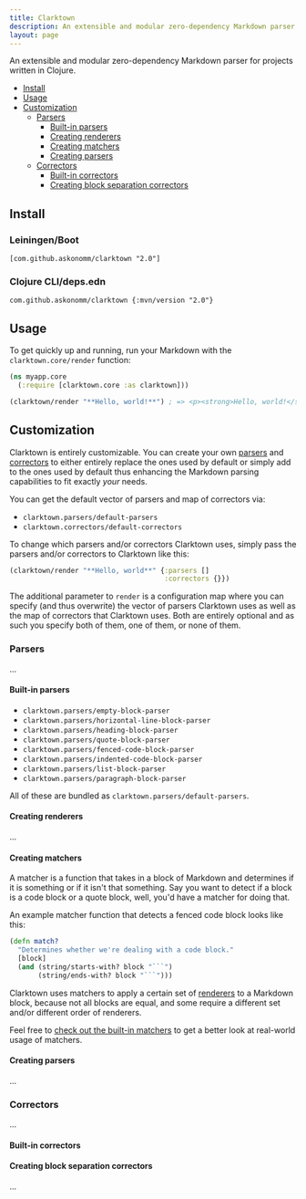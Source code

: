 ```yaml
---
title: Clarktown
description: An extensible and modular zero-dependency Markdown parser written in Clojure for Clojure projects.
layout: page
---
```


An extensible and modular zero-dependency Markdown parser for projects written in Clojure.

- [Install](#install)
- [Usage](#usage)
- [Customization](#customization)
  - [Parsers](#parsers)
    - [Built-in parsers](#built-in-parsers)
    - [Creating renderers](#creating-renderers)
    - [Creating matchers](#creating-matchers)
    - [Creating parsers](#creating-parsers)
  - [Correctors](#correctors)
    - [Built-in correctors](#built-in-correctors) 
    - [Creating block separation correctors](#creating-block-separation-correctors)

## Install

### Leiningen/Boot

```
[com.github.askonomm/clarktown "2.0"]
```

### Clojure CLI/deps.edn

```
com.github.askonomm/clarktown {:mvn/version "2.0"}
```

## Usage

To get quickly up and running, run your Markdown with the `clarktown.core/render` function:

```clojure
(ns myapp.core
  (:require [clarktown.core :as clarktown]))

(clarktown/render "**Hello, world!**") ; => <p><strong>Hello, world!</strong></p>
```

## Customization

Clarktown is entirely customizable. You can create your own [parsers](#parsers) and [correctors](#correctors) to either entirely replace the ones used by default 
or simply add to the ones used by default thus enhancing the Markdown parsing capabilities to fit exactly _your_ needs.

You can get the default vector of parsers and map of correctors via:

- `clarktown.parsers/default-parsers`
- `clarktown.correctors/default-correctors`

To change which parsers and/or correctors Clarktown uses, simply pass the parsers and/or correctors to Clarktown like this:

```clojure
(clarktown/render "**Hello, world**" {:parsers []
                                      :correctors {}})
```

The additional parameter to `render` is a configuration map where you can specify (and thus overwrite) the vector of parsers Clarktown uses
as well as the map of correctors that Clarktown uses. Both are entirely optional and as such you specify both of them, one of them, or none of them.

### Parsers

...

#### Built-in parsers

- `clarktown.parsers/empty-block-parser`
- `clarktown.parsers/horizontal-line-block-parser`
- `clarktown.parsers/heading-block-parser`
- `clarktown.parsers/quote-block-parser`
- `clarktown.parsers/fenced-code-block-parser`
- `clarktown.parsers/indented-code-block-parser`
- `clarktown.parsers/list-block-parser`
- `clarktown.parsers/paragraph-block-parser`

All of these are bundled as `clarktown.parsers/default-parsers`.

#### Creating renderers

...

#### Creating matchers

A matcher is a function that takes in a block of Markdown and determines if it is something or if it isn't that something. Say you want to detect if a block is a code block or a quote block, well, you'd have a matcher for doing that.

An example matcher function that detects a fenced code block looks like this:

```clojure
(defn match?
  "Determines whether we're dealing with a code block."
  [block]
  (and (string/starts-with? block "```")
       (string/ends-with? block "```")))
```

Clarktown uses matchers to apply a certain set of [renderers](#renderers) to a Markdown block, because not all blocks are equal, and some require a different set and/or different order of renderers.

Feel free to [check out the built-in matchers](https://github.com/askonomm/clarktown/tree/master/src/clarktown/matchers) to get a better look at real-world usage of matchers.

#### Creating parsers

...

### Correctors

...

#### Built-in correctors

#### Creating block separation correctors

...